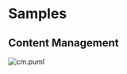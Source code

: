 # Samples

## Content Management

![cm.puml](http://www.plantuml.com/plantuml/proxy?src=https://raw.github.com/jballe/plantuml-sitecore-icons/master/samples/cm.puml)